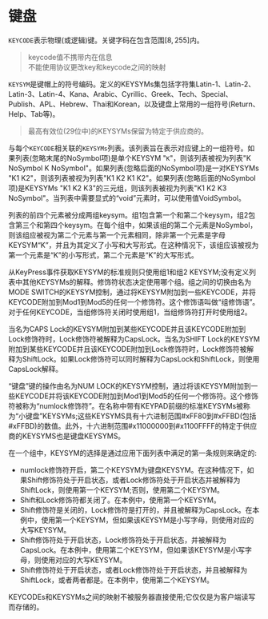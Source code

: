 # 键盘

`KEYCODE`表示物理(或逻辑)键。关键字码在包含范围$[8, 255]$内。

> keycode值不携带内在信息<br/>
> 不能使用协议更改key和keycode之间的映射

`KEYSYM`是键帽上的符号编码。定义的KEYSYMs集包括字符集Latin-1、Latin-2、Latin-3、Latin-4、Kana、Arabic、Cyrillic、Greek、Tech、Special、Publish、APL、Hebrew、Thai和Korean，以及键盘上常用的一组符号(Return、Help、Tab等)。

> 最高有效位(29位中)的KEYSYMs保留为特定于供应商的。

与每个`KEYCODE`相关联的`KEYSYMs`列表。该列表旨在表示对应键上的一组符号。如果列表(忽略末尾的NoSymbol项)是单个KEYSYM "`K`"，则该列表被视为列表"K NoSymbol K NoSymbol"。如果列表(忽略后面的NoSymbol项)是一对KEYSYMs "K1 K2"，则该列表被视为列表"K1 K2 K1 K2"。如果列表(忽略后面的NoSymbol项)是KEYSYMs "K1 K2 K3"的三元组，则该列表被视为列表"K1 K2 K3 NoSymbol"。当列表中需要显式的“void”元素时，可以使用值VoidSymbol。

列表的前四个元素被分成两组keysym。组1包含第一个和第二个keysym，组2包含第三个和第四个keysym。在每个组中，如果该组的第二个元素是NoSymbol，则该组应被视为第二个元素与第一个元素相同，除非第一个元素是字母KEYSYM“K”，并且为其定义了小写和大写形式。在这种情况下，该组应该被视为第一个元素是“K”的小写形式，第二个元素是“K”的大写形式。

从KeyPress事件获取KEYSYM的标准规则只使用组1和组2 KEYSYM;没有定义列表中其他KEYSYMs的解释。修饰符状态决定使用哪个组。组之间的切换由名为MODE SWITCH的KEYSYM控制，通过将KEYSYM附加到一些KEYCODE，并将KEYCODE附加到Mod1到Mod5的任何一个修饰符。这个修饰语叫做“组修饰语”。对于任何KEYCODE，当组修饰符关闭时使用组1，当组修饰符打开时使用组2。

当名为CAPS Lock的KEYSYM附加到某些KEYCODE并且该KEYCODE附加到Lock修饰符时，Lock修饰符被解释为CapsLock。当名为SHIFT Lock的KEYSYM附加到某些KEYCODE并且该KEYCODE附加到Lock修饰符时，Lock修饰符被解释为ShiftLock。如果Lock修饰符可以同时解释为CapsLock和ShiftLock，则使用CapsLock解释。

“键盘”键的操作由名为NUM LOCK的KEYSYM控制，通过将该KEYSYM附加到一些KEYCODE并将该KEYCODE附加到Mod1到Mod5的任何一个修饰符。这个修饰符被称为“numlock修饰符”。在名称中带有KEYPAD前缀的标准KEYSYMs被称为“小键盘”KEYSYMs;这些KEYSYMS具有十六进制范围#xFF80到#xFFBD(包括#xFFBD)的数值。此外，十六进制范围#x11000000到#x1100FFFF的特定于供应商的KEYSYMS也是键盘KEYSYMS。

在一个组中，KEYSYM的选择是通过应用下面列表中满足的第一条规则来确定的:
- numlock修饰符开启，第二个KEYSYM为键盘KEYSYM。在这种情况下，如果Shift修饰符处于开启状态，或者Lock修饰符处于开启状态并被解释为ShiftLock，则使用第一个KEYSYM;否则，使用第二个KEYSYM。
- Shift和Lock修饰符都关闭了。在本例中，使用第一个KEYSYM。
- Shift修饰符是关闭的，Lock修饰符是打开的，并且被解释为CapsLock。在本例中，使用第一个KEYSYM，但如果该KEYSYM是小写字母，则使用对应的大写KEYSYM。
- Shift修饰符处于开启状态，Lock修饰符处于开启状态，并被解释为CapsLock。在本例中，使用第二个KEYSYM，但如果该KEYSYM是小写字母，则使用对应的大写KEYSYM。
- Shift修饰符处于开启状态，或者Lock修饰符处于开启状态，并且被解释为ShiftLock，或者两者都是。在本例中，使用第二个KEYSYM。

KEYCODEs和KEYSYMs之间的映射不被服务器直接使用;它仅仅是为客户端读写而存储的。


